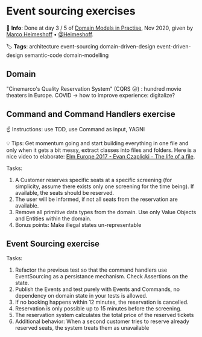 # Event sourcing exercises

📝 **Info**: Done at day 3 / 5 of [Domain Models in Practise](https://skillsmatter.com/courses/737-domain-models-in-practice), Nov 2020, given by [Marco Heimeshoff](https://skillsmatter.com/legacy_profile/marco-heimeshoff) • [@Heimeshoff](https://twitter.com/Heimeshoff).

🏷️ **Tags**: architecture event-sourcing domain-driven-design event-driven-design semantic-code domain-modelling

## Domain

"Cinemarco's Quality Reservation System" (CQRS 😛) : hundred movie theaters in Europe. COVID -> how to improve experience: digitalize?

## Command and Command Handlers exercise

☝️ Instructions: use TDD, use Command as input, YAGNI

💡 Tips: Get momentum going and start building everything in one file and only when it gets a bit messy, extract classes into files and folders. Here is a nice video to elaborate: [Elm Europe 2017 - Evan Czaplicki - The life of a file](https://www.youtube.com/watch?v=XpDsk374LDE).

Tasks:

1. A Customer reserves specific seats at a specific screening (for simplicity, assume there exists only one screening for the time being). If available, the seats should be reserved.
2. The user will be informed, if not all seats from the reservation are available.
3. Remove all primitive data types from the domain. Use only Value Objects and Entities within the domain.
4. Bonus points: Make illegal states un-representable

## Event Sourcing exercise

Tasks:

1. Refactor the previous test so that the command handlers use EventSourcing as a persistance mechanism. Check Assertions on the state.
2. Publish the Events and test purely with Events and Commands, no dependency on domain state in your tests is allowed.
3. If no booking happens within 12 minutes, the reservation is cancelled.
4. Reservation is only possible up to 15 minutes before the screening.
5. The reservation system calculates the  total price of the reserved tickets
6. Additional behavior: When a second customer tries to reserve already reserved seats, the system treats them as unavailable
